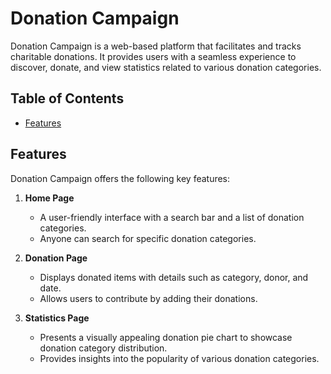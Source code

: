 # Donation Campaign

Donation Campaign is a web-based platform that facilitates and tracks charitable donations. It provides users with a seamless experience to discover, donate, and view statistics related to various donation categories.

## Table of Contents

- [Features](#features)


## Features

Donation Campaign offers the following key features:

1. **Home Page**
   - A user-friendly interface with a search bar and a list of donation categories.
   - Anyone can search for specific donation categories.
   
2. **Donation Page**
   - Displays donated items with details such as category, donor, and date.
   - Allows users to contribute by adding their donations.
   
3. **Statistics Page**
   - Presents a visually appealing donation pie chart to showcase donation category distribution.
   - Provides insights into the popularity of various donation categories.

